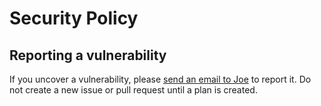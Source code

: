 # Security Policy

## Reporting a vulnerability

If you uncover a vulnerability, please [send an email to
Joe](mailto:duncan@waivolt.com) to report it. Do not create a new issue or
pull request until a plan is created.
